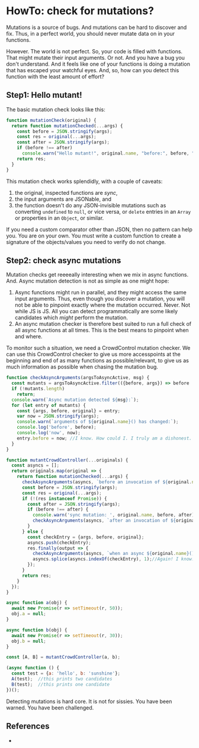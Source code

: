 # HowTo: check for mutations?

Mutations is a source of bugs. And mutations can be hard to discover and fix. Thus, in a perfect world, you should never mutate data on in your functions.

However. The world is not perfect. So, your code is filled with functions. That might mutate their input arguments. Or not. And you have a bug you don't understand. And it feels like one of your functions is doing a mutation that has escaped your watchful eyes. And, so, how can you detect this function with the least amount of effort?

## Step1: Hello mutant!

The basic mutation check looks like this:

```javascript
function mutationCheck(original) {
  return function mutationChecked(...args) {
    const before = JSON.stringify(args);
    const res = original(...args);
    const after = JSON.stringify(args);
    if (before !== after)
      console.warn("Hello mutant!", original.name, "before:", before, "after:", after);
    return res;
  }
}
```

This mutation check works splendidly, with a couple of caveats:

1. the original, inspected functions are *sync*,
2. the input arguments are JSONable, and
3. the function doesn't do any JSON-invisible mutations such as converting `undefined` to `null`, or vice versa, or `delete` entries in an `Array` or properties in an `Object`, or similar.

If you need a custom comparator other than JSON, then no pattern can help you. You are on your own. You must write a custom function to create a signature of the objects/values you need to verify do not change.

## Step2: check async mutations

Mutation checks get reeeeally interesting when we mix in async functions. And. Async mutation detection is not as simple as one might hope:

1. Async functions might run in parallel, and they might access the same input arguments. Thus, even though you discover a mutation, you will not be able to pinpoint exactly where the mutation occurred. Never. Not while JS is JS. All you can detect programmatically are some likely candidates which *might* perform the mutation.
2. An async mutation checker is therefore best suited to run a full check of all async functions at all times. This is the best means to pinpoint when and where.

To monitor such a situation, we need a CrowdControl mutation checker. We can use this CrowdControl checker to give us more accesspoints at the beginning and end of as many functions as possible/relevant, to give us as much information as possible when chasing the mutation bug.

```javascript
function checkAsyncArguments(argsToAsyncActive, msg) {
  const mutants = argsToAsyncActive.filter(({before, args}) => before !== JSON.stringify(args));
  if (!mutants.length)
    return;
  console.warn(`Async mutation detected ${msg}:`);
  for (let entry of mutants) {
    const {args, before, original} = entry;
    var now = JSON.stringify(args);
    console.warn(`arguments of ${original.name}() has changed:`);
    console.log('before', before);
    console.log('now', now);
    entry.before = now; //I know. How could I. I truly am a dishonest. ;)
  }
}

function mutantCrowdController(...originals) {
  const asyncs = [];
  return originals.map(original => {
    return function mutationChecked(...args) {
      checkAsyncArguments(asyncs, `before an invocation of ${original.name}()`);
      const before = JSON.stringify(args);
      const res = original(...args);
      if (!(res instanceof Promise)) {
        const after = JSON.stringify(args);
        if (before !== after) {
          console.warn('sync mutation: ', original.name, before, after);
          checkAsyncArguments(asyncs, `after an invocation of ${original.name}()`);
        }
      } else {
        const checkEntry = {args, before, original};
        asyncs.push(checkEntry);
        res.finally(output => {
          checkAsyncArguments(asyncs, `when an async ${original.name}() resolved`);
          asyncs.splice(asyncs.indexOf(checkEntry), 1);//Again! I know. Lazy bum..
        });
      }
      return res;
    }
  });
}

async function a(obj) {
  await new Promise(r => setTimeout(r, 50));
  obj.a = null;
}

async function b(obj) {
  await new Promise(r => setTimeout(r, 30));
  obj.b = null;
}

const [A, B] = mutantCrowdController(a, b);

(async function () {
  const test = {a: 'hello', b: 'sunshine'};
  A(test);  //this prints two candidates
  B(test);  //this prints one candidate
})();
```

Detecting mutations is hard core. It is not for sissies. You have been warned. You have been challenged. 

## References

* 